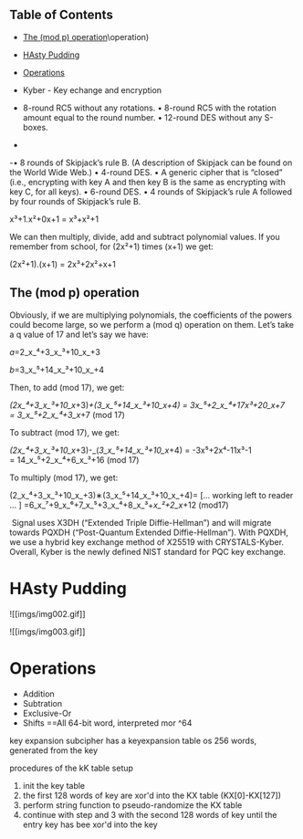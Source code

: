 ## Table of Contents

  - [The (mod p) operation](#The\(mod\p)\operation)
- [HAsty Pudding](#hasty\pudding)
- [Operations](#operations)


- Kyber - Key echange and encryption
- 8-round RC5 without any rotations. • 8-round RC5 with the rotation amount equal to the round number. • 12-round DES without any S-boxes. 
- 
-• 8 rounds of Skipjack’s rule B. (A description of Skipjack can be found on the World Wide Web.) 
• 4-round DES. • 
A generic cipher that is “closed” (i.e., encrypting with key A and then key B is the same as encrypting with key C, for all keys).
• 6-round DES. 
• 4 rounds of Skipjack’s rule A followed by four rounds of Skipjack’s rule B.

x³+1.x²+0x+1 = x³+x²+1

We can then multiply, divide, add and subtract polynomial values. If you remember from school, for (2x²+1) times (x+1) we get:

(2x²+1).(x+1) = 2x³+2x²+x+1

## The (mod p) operation

Obviously, if we are multiplying polynomials, the coefficients of the powers could become large, so we perform a (mod q) operation on them. Let’s take a q value of 17 and let’s say we have:

_a_=2_x_⁴+3_x_³+10_x_+3

_b_=3_x_⁵+14_x_³+10_x_+4

Then, to add (mod 17), we get:

_(2x_⁴+3_x_³+10_x_+3)_+(_3_x_⁵+14_x_³+10_x_+4) = _3x_⁵+2_x_⁴+17x³+20_x_+7  
= 3_x_⁵+2_x_⁴+3_x_+7 (mod 17)

To subtract (mod 17), we get:

_(2x_⁴+3_x_³+10_x_+3)-_(_3_x_⁵+14_x_³+10_x_+4) = -3x⁵+2x⁴-11x³-1  
= 14_x_⁵+2_x_⁴+6_x_³+16 (mod 17)

To multiply (mod 17), we get:

(2_x_⁴+3_x_³+10_x_+3)∗(3_x_⁵+14_x_³+10_x_+4)= [… working left to reader … ] =6_x_⁷+9_x_⁶+7_x_⁵+3_x_⁴+8_x_³+_x_²+2_x_+12 (mod17)

 Signal uses X3DH (“Extended Triple Diffie-Hellman”) and will migrate towards PQXDH (“Post-Quantum Extended Diffie-Hellman”). With PQXDH, we use a hybrid key exchange method of X25519 with CRYSTALS-Kyber. Overall, Kyber is the newly defined NIST standard for PQC key exchange.


# HAsty Pudding

![[imgs/img002.gif]]


![[imgs/img003.gif]]


# Operations
- Addition
- Subtration
- Exclusive-Or
- Shifts
==All 64-bit word, interpreted mor ^64


key expansion
subcipher has a keyexpansion table os 256 words, generated from the key

procedures of the kK table setup

1) init the key table
2) the first 128 words of key are  xor'd into the KX table (KX[0]-KX[127])
3) perform string function to pseudo-randomize the KX table
4) continue with step and 3 with the second 128 words of key until the entry key has bee xor'd into the key











